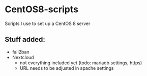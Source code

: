 # CentOS8-scripts
Scripts I use to set up a CentOS 8 server

## Stuff added:
* fail2ban
* Nextcloud
  * not everything included yet (todo: mariadb settings, https)
  * URL needs to be adjusted in apache settings
